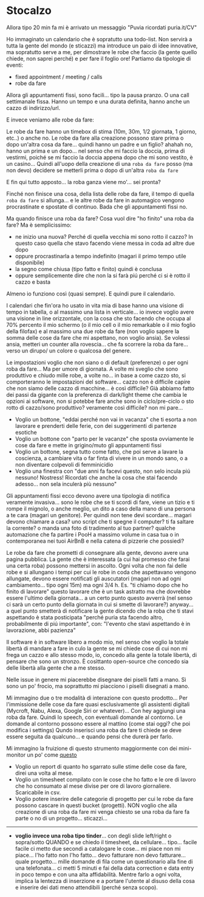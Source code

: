 # Stocalzo

Allora tipo 20 min fa mi è arrivato un messaggio "Puvia ricordati puria.it/CV"

Ho immaginato un calendario che è sopratutto una todo-list. Non servirà a tutta la gente del mondo (e sticazzi) ma introduce un paio di idee innovative, ma sopratutto serve a me, per dimostrare le robe che faccio (la gente quello chiede, non saprei perché) e per fare il foglio ore! Partiamo da tipologie di eventi:

  * fixed appointment / meeting / calls
  * robe da fare

Allora gli appuntamenti fissi, sono facili... tipo la pausa pranzo. O una call settimanale fissa. Hanno un tempo e una durata definita, hanno anche un cazzo di indirizzo/url.


E invece veniamo alle robe da fare:


Le robe da fare hanno un timebox di stima (10m, 30m, 1/2 giornata, 1 giorno, etc..) o anche no. Le robe da fare alla creazione possono stare prima o dopo un'altra cosa da fare... quindi hanno un padre e un figlio? ahahah no, hanno un prima e un dopo... nel senso che mi faccio la doccia, prima di vestirmi, poiché se mi faccio la doccia appena dopo che mi sono vestito, è un casino... Quindi all'uopo della creazione di una `roba da fare` posso (ma non devo) decidere se metterli prima o dopo di un'altra `roba da fare`

 
E fin qui tutto apposto... la roba ganza viene mo'... sei pronta?


Finché non finisce una cosa, della lista delle robe da fare, il tempo di quella `roba da fare` si allunga... e le altre robe da fare in automagico vengono procrastinate e spostate di continuo. Bada che gli appuntamenti fissi no.


Ma quando finisce una roba da fare? Cosa vuol dire "ho finito" una roba da fare? Ma è semplicissimo:

 
 * ne inizio una nuova? Perché di quella vecchia mi sono rotto il cazzo? In questo caso quella che stavo facendo viene messa in coda ad altre due dopo
 * oppure procrastinarla a tempo indefinito (magari il primo tempo utile disponibile) 
 * la segno come chiusa (tipo fatto e finito) quindi è conclusa
 * oppure semplicemente dire che non la si farà piú perché ci si è rotto il cazzo e basta


Almeno io funziono così (quasi sempre). E quindi pure il calendario.


I calendari che fin'ora ho usato in vita mia di base hanno una visione di tempo in tabella, o al massimo una lista in verticale... io invece voglio avere una visione in line orizzontale, con la cosa che sto facendo che occupa al 70% percento il mio schermo (o il mio cell o il mio remarkable o il mio foglio della filofax) e al massimo una due robe da fare (non voglio sapere la somma delle cose da fare che mi aspettano, non voglio ansia). Se volessi ansia, metteri un counter alla rovescia... che fa scorrere la roba da fare... verso un dirupo/ un colore o qualcosa del genere.


Le impostazioni voglio che non siano o di default (preferenze) o per ogni roba da fare... Ma per umore di giornata. A volte mi sveglio che sono produttivo e chiudo mille robe, a volte no... in base a come cazzo sto, si comporteranno le impostazioni del software... cazzo non è difficile capire che non siamo delle cazzo di macchine... è così difficile? Già abbiamo fatto dei passi da gigante con la preferenza di dark/light theme che cambia le opzioni ai software, non si potebbe fare anche sono in ciclo/pre-ciclo o sto rotto di cazzo/sono produttivo? veramente così difficile? non mi pare...


 - Voglio un bottone, "eddai perché non vai in vacanza" che ti esorta a non lavorare e prenderti delle ferie, con dei suggerimenti di partenze esotiche
 - Voglio un bottone con "parto per le vacanze" che sposta ovviamente le cose da fare e mette in grigino/muto gli appuntamenti fissi
 - Voglio un bottone, segna tutto come fatto, che poi serve a lavare la coscienza, a cambiare vita o far finta di vivere in un mondo sano, o a non diventare colpevoli di femminicidio
 - Voglio una finestra con "due anni fa facevi questo, non selo incula piú nessuno! Nostress! Ricordati che anche la cosa che stai facendo adesso... non sela inculerà più nessuno"


Gli appuntamenti fissi ecco devono avere una tipologia di notifica veramente invasiva... sono le robe che se ti scordi di fare, viene un tizio e ti rompe il mignolo, o anche meglio, un dito a caso della mano di una persona a te cara (magari un genitore). Per quindi non tene devi scordare... magari devono chiamare a casa? uno script che ti spegne il computer? ti fa saltare la corrente? o manda una foto di tradimento al tuo partner? qualche automazione che fa partire i PooH a massimo volume in casa tua o in contemporanea nei tuoi AirBnB e nella catena di pizzerie che possiedi?


Le robe da fare che prometti di consegnare alla gente, devono avere una pagina pubblica. La gente che è interessata (a cui hai promesso che farai una certa roba) possono mettersi in ascolto. Ogni volta che non fai delle robe e si allungano i tempi per cui le robe in coda che aspettavano vengono allungate, devono essere notificati gli auscutatori (magari non ad ogni cambiamento... tipo ogni 15m) ma ogni 3/4 h.
Es. "ti chiamo dopo che ho finito di lavorare" questo lavorare che è un task astratto ma che dovrebbe essere l'ultimo della giornata... a un certo punto questo avverrà (nel senso ci sarà un certo punto della giornata in cui si smette di lavorare?) anyway... a quel punto smetterà di notificare la gente dicendo che la roba che ti stavi aspettando è stata posticipata "perché puria sta facendo altro, probabilmente di piú importante", con: "l'evento che stavi aspettando è in lavorazione, abbi pazienza"


Il software è in software libero a modo mio, nel senso che voglio la totale libertà di mandare a fare in culo la gente se mi chiede cose di cui non mi frega un cazzo e allo stesso modo, io, concedo alla gente la totale libertà, di pensare che sono un stronzo. È cosìttanto open-source che concedo sia delle libertà alla gente che a me stesso.


Nelle issue in genere mi piacerebbe disegnare dei piselli fatti a mano. Sì sono un po' frocio, ma soprattutto mi piacciono i piselli disegnati a mano.


Mi immagino due o tre modalità di interazione con questo prodotto... Per l'immissione delle cose da fare quasi esclusivamente gli assistenti digitali (Mycroft, Nabu, Alexa, Google Siri or whatever)... Con hey aggiungi una roba da fare. Quindi lo speech, con eventuali domande al contorno. Le domande al contorno possono essere al mattino (come stai oggi? che poi modifica i settings) Qundo inserisci una roba da fare ti chiede se deve essere seguita da qualcuno... e quando pensi che durerà per farlo.


Mi immagino la fruizione di questo strumento maggiormente con dei mini-monitor un po' come [questo](https://bdesktop.com/products/bdesktop-design-shop-haibeisi-mini-computer-secondary-screen-desktop-expansion-dock-with-aida64-monitoring-small-screen-for-displaying-mainframe-temperatures)


 - Voglio un report di quanto ho sgarrato sulle stime delle cose da fare, direi una volta al mese.
 - Voglio un timesheet compilato con le cose che ho fatto e le ore di lavoro che ho consumato al mese divise per ore di lavoro giornaliere. Scaricabile in csv.
 - Voglio potere inserire delle categorie di progetto per cui le robe da fare possono cascare in questi bucket (progetti). NON voglio che alla creazione di una roba da fare mi venga chiesto se una roba da fare fa parte o no di un progetto... sticazzi...

---

 - **voglio invece una roba tipo tinder**... con degli slide left/right o sopra/sotto QUANDO e se chiedo il timesheet, da cellulare... tipo... facile facile ci metto due secondi a catalogare le cose... mi piace non mi piace... l'ho fatto non l'ho fatto... devo fatturare non devo fatturare... quale progetto... mille domande di fila come un questionario alla fine di una telefonata... ci metti 5 minuti e fai della data correction e data entry in poco tempo e con una alta affidabilità. Mentre farlo a ogni volta, implica la lentezza di inserzione e a portare l'utente al disuso della cosa e inserire dei dati meno attendibili (perché senza scopo).



